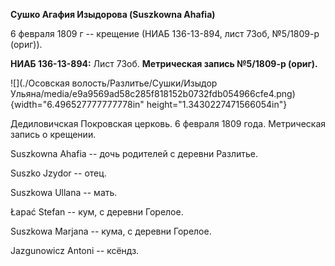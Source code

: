 **Сушко Агафия Изыдорова (Suszkowna Ahafia)**

6 февраля 1809 г -- крещение (НИАБ 136-13-894, лист 73об, №5/1809-р
(ориг)).

**НИАБ 136-13-894:** Лист 73об. **Метрическая запись №5/1809-р (ориг).**

![](./Осовская волость/Разлитье/Сушки/Изыдор Ульяна/media/e9a9569ad58c285f818152b0732fdb054966cfe4.png){width="6.496527777777778in"
height="1.3430227471566054in"}

Дедиловичская Покровская церковь. 6 февраля 1809 года. Метрическая
запись о крещении.

Suszkowna Ahafia -- дочь родителей с деревни Разлитье.

Suszko Jzydor -- отец.

Suszkowa Ullana -- мать.

Łapać Stefan -- кум, с деревни Горелое.

Suszkowa Marjana -- кума, с деревни Горелое.

Jazgunowicz Antoni -- ксёндз.
